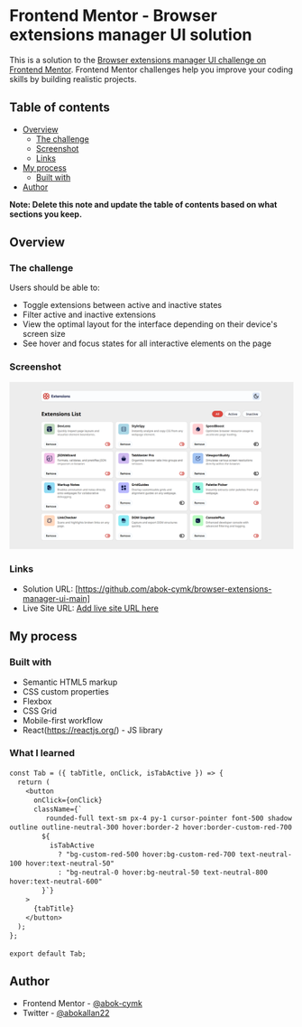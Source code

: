 # Frontend Mentor - Browser extensions manager UI solution

This is a solution to the [Browser extensions manager UI challenge on Frontend Mentor](https://www.frontendmentor.io/challenges/browser-extension-manager-ui-yNZnOfsMAp). Frontend Mentor challenges help you improve your coding skills by building realistic projects. 

## Table of contents

- [Overview](#overview)
  - [The challenge](#the-challenge)
  - [Screenshot](#screenshot)
  - [Links](#links)
- [My process](#my-process)
  - [Built with](#built-with)
- [Author](#author)


**Note: Delete this note and update the table of contents based on what sections you keep.**

## Overview

### The challenge

Users should be able to:

- Toggle extensions between active and inactive states
- Filter active and inactive extensions
- View the optimal layout for the interface depending on their device's screen size
- See hover and focus states for all interactive elements on the page

### Screenshot

![](./screenshot.png)

### Links

- Solution URL: [https://github.com/abok-cymk/browser-extensions-manager-ui-main]
- Live Site URL: [Add live site URL here](https://your-live-site-url.com)

## My process

### Built with

- Semantic HTML5 markup
- CSS custom properties
- Flexbox
- CSS Grid
- Mobile-first workflow
- React(https://reactjs.org/) - JS library


### What I learned

```
const Tab = ({ tabTitle, onClick, isTabActive }) => {
  return (
    <button
      onClick={onClick}
      className={`
         rounded-full text-sm px-4 py-1 cursor-pointer font-500 shadow outline outline-neutral-300 hover:border-2 hover:border-custom-red-700
        ${
          isTabActive
            ? "bg-custom-red-500 hover:bg-custom-red-700 text-neutral-100 hover:text-neutral-50"
            : "bg-neutral-0 hover:bg-neutral-50 text-neutral-800 hover:text-neutral-600"
        }`}
    >
      {tabTitle}
    </button>
  );
};

export default Tab;
```
## Author

- Frontend Mentor - [@abok-cymk](https://www.frontendmentor.io/profile/abok-cymk)
- Twitter - [@abokallan22](https://x.com/abokallan22)

